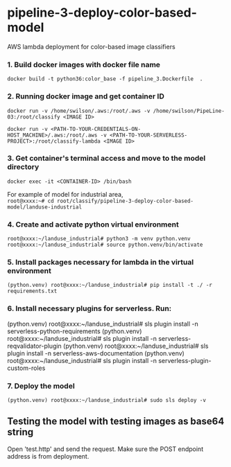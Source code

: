 # pipeline-3-deploy-color-based-model
AWS lambda deployment for color-based image classifiers


### 1. Build docker images with docker file name
`docker build -t python36:color_base -f pipeline_3.Dockerfile  .`


### 2. Running docker image and get container ID
`docker run -v /home/swilson/.aws:/root/.aws -v /home/swilson/PipeLine-03:/root/classify <IMAGE ID>`  
  
`docker run -v <PATH-TO-YOUR-CREDENTIALS-ON-HOST_MACHINE>/.aws:/root/.aws -v <PATH-TO-YOUR-SERVERLESS-PROJECT>:/root/classify-lambda <IMAGE ID>`

### 3. Get container's terminal access and move to the model directory
`docker exec -it <CONTAINER-ID> /bin/bash`  

For example of model for industrial area,   
`root@xxxx:~# cd root/classify/pipeline-3-deploy-color-based-model/landuse-industrial`

### 4. Create and activate python virtual environment
`root@xxxx:~/landuse_industrial# python3 -m venv python.venv`  
`root@xxxx:~/landuse_industrial# source python.venv/bin/activate`  

### 5. Install packages necessary for lambda in the virtual environment
`(python.venv) root@xxxx:~/landuse_industrial# pip install -t ./ -r requirements.txt`


### 6. Install necessary plugins for serverless. Run:

(python.venv) root@xxxx:~/landuse_industrial# sls plugin install -n serverless-python-requirements
(python.venv) root@xxxx:~/landuse_industrial# sls plugin install -n serverless-reqvalidator-plugin
(python.venv) root@xxxx:~/landuse_industrial# sls plugin install -n serverless-aws-documentation
(python.venv) root@xxxx:~/landuse_industrial# sls plugin install -n serverless-plugin-custom-roles


### 7. Deploy the model
`(python.venv) root@xxxx:~/landuse_industrial# sudo sls deploy -v`



## Testing the model with testing images as base64 string
Open 'test.http' and send the request. Make sure the POST endpoint address is from deployment.

